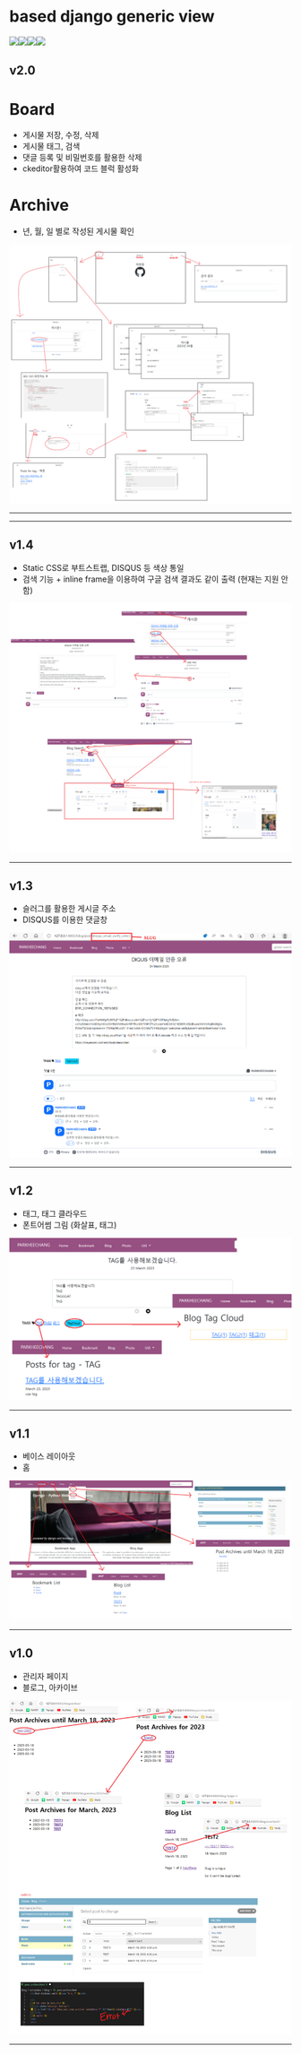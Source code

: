 #  based django generic view
<img src="https://img.shields.io/badge/HTML-E34F26?style=flat-square&logo=HTML5&logoColor=white"/><img src="https://img.shields.io/badge/CSS3-1572B6?style=flat-square&logo=CSS3&logoColor=white"/><img src="https://img.shields.io/badge/django-092E20?style=flat-square&logo=django&logoColor=white"/><img src="https://img.shields.io/badge/python-3776AB?style=flat-square&logo=python&logoColor=white"/>

## v2.0
# Board
* 게시물 저장, 수정, 삭제
* 게시물 태그, 검색
* 댓글 등록 및 비밀번호를 활용한 삭제
* ckeditor활용하여 코드 블럭 활성화
# Archive
* 년, 월, 일 별로 작성된 게시물 확인
<img src="./History/day1.6.png">

---
---

## v1.4
- Static CSS로 부트스트랩, DISQUS 등 색상 통일
- 검색 기능 + inline frame을 이용하여 구글 검색 결과도 같이 출력 (현재는 지원 안함)
<img src="./History/230325.png">

---

## v1.3
- 슬러그를 활용한 게시글 주소
- DISQUS를 이용한 댓글창
<img src="./History/230324.png">

---

## v1.2
- 태그, 태그 클라우드
- 폰트어썸 그림 (화살표, 태그)
<img src="./History/230323.png">

---

## v1.1
- 베이스 레이아웃
- 홈
<img src="./History/IDHP_230319.png">

---

## v1.0
- 관리자 페이지 
- 블로그, 아카이브
<img src="./History/IDHP_230318.png">

---
